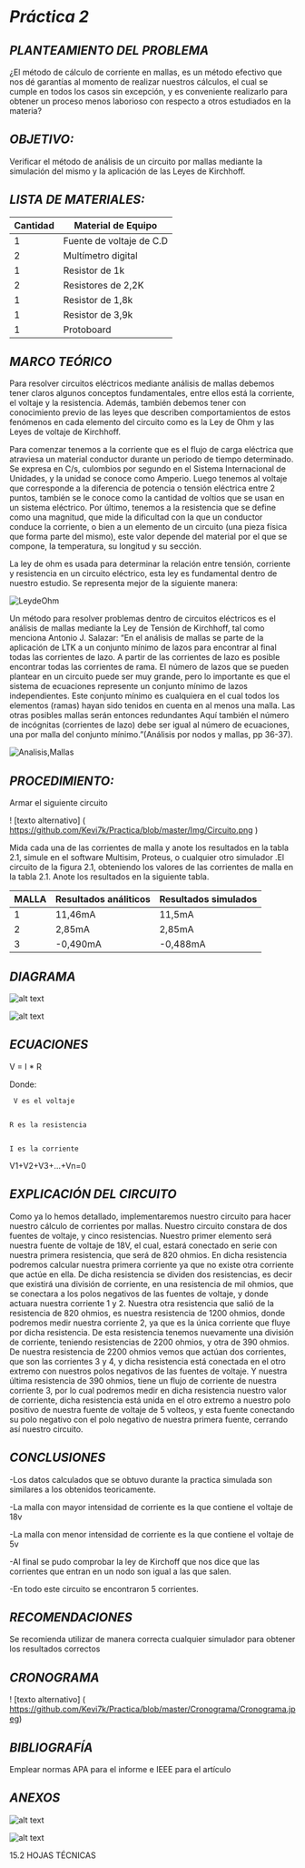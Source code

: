# *Práctica 2*


## *PLANTEAMIENTO DEL PROBLEMA*

¿El método de cálculo de corriente en mallas, es un método efectivo que nos dé garantías al momento de realizar nuestros cálculos, el cual se cumple en todos los casos sin excepción, y es conveniente realizarlo para obtener un proceso menos laborioso con respecto a otros estudiados en la materia?

## *OBJETIVO:*

Verificar el método de análisis de un circuito por mallas mediante la simulación del mismo y la aplicación de las Leyes de Kirchhoff.

## *LISTA DE MATERIALES:*

| Cantidad | Material de Equipo |
| ------------- | ------------- |
| 1  | Fuente de voltaje de C.D |
| 2  | Multímetro digital  |
|  1 | Resistor de 1k  |
|  2 | Resistores de 2,2K  |
| 1 | Resistor de 1,8k  |
| 1  | Resistor de 3,9k  |
| 1  | Protoboard          |

## *MARCO TEÓRICO*


Para resolver circuitos eléctricos mediante análisis de mallas debemos tener claros algunos conceptos fundamentales, entre ellos está la corriente, el voltaje y la resistencia. Además, también debemos tener con conocimiento previo de las leyes que describen comportamientos de estos fenómenos en cada elemento del circuito como es la Ley de Ohm y las Leyes de voltaje de Kirchhoff. 


Para comenzar tenemos a la corriente que es el flujo de carga eléctrica que atraviesa un material conductor durante un periodo de tiempo determinado. Se expresa en C/s, culombios por segundo en el Sistema Internacional de Unidades, y la unidad se conoce como Amperio. Luego tenemos al voltaje que corresponde a la diferencia de potencia o tensión eléctrica entre 2 puntos, también se le conoce como la cantidad de voltios que se usan en un sistema eléctrico. Por último, tenemos a la resistencia que se define como una magnitud, que mide la dificultad con la que un conductor conduce la corriente, o bien a un elemento de un circuito (una pieza física que forma parte del mismo), este valor depende del material por el que se compone, la temperatura, su longitud y su sección.


La ley de ohm es usada para determinar la relación entre tensión, corriente y resistencia en un circuito eléctrico, esta ley es fundamental dentro de nuestro estudio. Se representa mejor de la siguiente manera:


![LeydeOhm]( https://github.com/Kevi7k/Practica/blob/master/Img/ley-de-ohm.png)


Un método para resolver problemas dentro de circuitos eléctricos es el análisis de mallas mediante la Ley de Tensión de Kirchhoff, tal como menciona Antonio J. Salazar: “En el análisis de mallas se parte de la aplicación de LTK a un conjunto mínimo de lazos para encontrar al final todas las corrientes de lazo. A partir de las corrientes de lazo es posible encontrar todas las corrientes de rama. El número de lazos que se pueden plantear en un circuito puede ser muy grande, pero lo importante es que el sistema de ecuaciones represente un conjunto mínimo de lazos independientes. Este conjunto mínimo es cualquiera en el cual todos los elementos (ramas) hayan sido tenidos en cuenta en al menos una malla. Las otras posibles mallas serán entonces redundantes Aquí también el número de incógnitas (corrientes de lazo) debe ser igual al número de ecuaciones, una por malla del conjunto mínimo.”(Análisis por nodos y mallas, pp 36-37).


![Analisis,Mallas]( https://github.com/Kevi7k/Practica/blob/master/Img/Ley-Voltaje-Kirchoff.png)



## *PROCEDIMIENTO:*

Armar el siguiente circuito


! [texto alternativo] ( https://github.com/Kevi7k/Practica/blob/master/Img/Circuito.png )


Mida cada una de las corrientes de malla y anote los resultados en la tabla 2.1, simule en el software Multisim, Proteus, o cualquier otro simulador .El circuito de la figura 2.1, obteniendo los valores de las corrientes de malla en la tabla 2.1. Anote los resultados en la siguiente tabla.

| MALLA | Resultados análiticos |Resultados simulados |
|----|--------|-------------|
|    1 |   11,46mA | 11,5mA |
|   2  |   2,85mA | 2,85mA |
|   3   |   -0,490mA | -0,488mA |

## *DIAGRAMA*

![alt text](https://github.com/Kevi7k/Practica/blob/master/Img/Diagrama.png)

![alt text](https://github.com/Kevi7k/Practica/blob/master/Img/TinkerCad.png)

## *ECUACIONES*


V = I * R 


Donde: 

	 V es el voltaje


	R es la resistencia
	
	
	I es la corriente
	
	
V1+V2+V3+…+Vn=0


## *EXPLICACIÓN DEL CIRCUITO*

Como ya lo hemos detallado, implementaremos nuestro circuito para hacer nuestro cálculo de corrientes por mallas. Nuestro circuito constara de dos fuentes de voltaje, y cinco resistencias.
Nuestro primer elemento será nuestra fuente de voltaje de 18V, el cual, estará conectado en serie con nuestra primera resistencia, que será de 820 ohmios. En dicha resistencia podremos calcular nuestra primera corriente ya que no existe otra corriente que actúe en ella. De dicha resistencia se dividen dos resistencias, es decir que existirá una división de corriente, en una resistencia de mil ohmios, que se conectara a los polos negativos de las fuentes de voltaje, y donde actuara nuestra corriente 1 y 2. Nuestra otra resistencia que salió de la resistencia de 820 ohmios, es nuestra resistencia de 1200 ohmios, donde podremos medir nuestra corriente 2, ya que es la única corriente que fluye por dicha resistencia. De esta resistencia tenemos nuevamente una división de corriente, teniendo resistencias de 2200 ohmios, y otra de 390 ohmios. De nuestra resistencia de 2200 ohmios vemos que actúan dos corrientes, que son las corrientes 3 y 4, y dicha resistencia está conectada en el otro extremo con nuestros polos negativos de las fuentes de voltaje. Y nuestra última resistencia de 390 ohmios, tiene un flujo de corriente de nuestra corriente 3, por lo cual podremos medir en dicha resistencia nuestro valor de corriente, dicha resistencia está unida en el otro extremo a nuestro polo positivo de nuestra fuente de voltaje de 5 volteos, y esta fuente conectando su polo negativo con el polo negativo de nuestra primera fuente, cerrando así nuestro circuito.


## *CONCLUSIONES*

-Los datos calculados que se obtuvo durante la practica simulada son similares a los obtenidos teoricamente.


-La malla con mayor intensidad de corriente es la que contiene el voltaje de 18v


-La malla con menor intensidad de corriente es la que contiene el voltaje de 5v


-Al final se pudo comprobar la ley de Kirchoff que nos dice que las corrientes que entran en un nodo son igual a las que salen.


-En todo este circuito se encontraron 5 corrientes. 


## *RECOMENDACIONES*

Se recomienda utilizar de manera correcta cualquier simulador para obtener los resultados correctos


## *CRONOGRAMA*

! [texto alternativo] ( https://github.com/Kevi7k/Practica/blob/master/Cronograma/Cronograma.jpeg)



## *BIBLIOGRAFÍA*

Emplear normas APA para el informe e IEEE para el artículo

## *ANEXOS*
![alt text](https://github.com/Kevi7k/Practica/blob/master/Img/Mallas.jpeg)

![alt text](https://github.com/Kevi7k/Practica/blob/master/Img/Corrientes.png)


15.2 HOJAS TÉCNICAS
